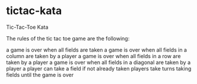 tictac-kata
===========

Tic-Tac-Toe Kata

The rules of the tic tac toe game are the following:

a game is over when all fields are taken
a game is over when all fields in a column are taken by a player
a game is over when all fields in a row are taken by a player
a game is over when all fields in a diagonal are taken by a player
a player can take a field if not already taken
players take turns taking fields until the game is over
